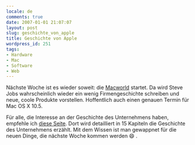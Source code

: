 ```yaml
---
locale: de
comments: true
date: 2007-01-01 21:07:07
layout: post
slug: geschichte_von_apple
title: Geschichte von Apple
wordpress_id: 251
tags:
- Hardware
- Mac
- Software
- Web
---
```


Nächste Woche ist es wieder soweit: die [Macworld](http://www.macworldexpo.com)
startet. Da wird Steve Jobs wahrscheinlich wieder ein wenig Firmengeschichte
schreiben und neue, coole Produkte vorstellen. Hoffentlich auch einen genauen
Termin für Mac OS X 10.5.

Für alle, die Interesse an der Geschichte des Unternehmens haben, empfehle ich
[diese Seite](http://www.macprime.ch/applehistory/geschichte/). Dort wird
detailliert in 15 Kapiteln die Geschichte des Unternehmens erzählt. Mit dem
Wissen ist man gewappnet für die neuen Dinge, die nächste Woche kommen werden
 :smile: .
